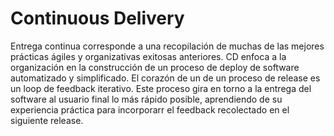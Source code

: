 # Continuous Delivery

Entrega continua corresponde a una recopilación de muchas de las mejores prácticas ágiles y organizativas exitosas anteriores. CD enfoca a la organización en la construcción de un proceso de deploy de software automatizado y simplificado. El corazón de un de un proceso de release es un loop de feedback iterativo. Este proceso gira en torno a la entrega del software al usuario final lo más rápido posible, aprendiendo de su experiencia práctica para incorporarr el feedback recolectado en el siguiente release. 
